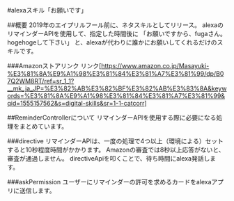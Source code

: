 #alexaスキル「お願いです」

##概要
2019年のエイプリルフール前に、ネタスキルとしてリリース。
alexaのリマインダーAPIを使用して、指定した時間後に
「お願いですから、fugaさん。hogehogeして下さい」
と、alexaが代わりに誰かにお願いしてくれるだけのスキルです。

###Amazonストアリンク
リンク[https://www.amazon.co.jp/Masayuki-%E3%81%8A%E9%A1%98%E3%81%84%E3%81%A7%E3%81%99/dp/B07Q2WM8RT/ref=sr_1_1?__mk_ja_JP=%E3%82%AB%E3%82%BF%E3%82%AB%E3%83%8A&keywords=%E3%81%8A%E9%A1%98%E3%81%84%E3%81%A7%E3%81%99&qid=1555157562&s=digital-skills&sr=1-1-catcorr]

##ReminderControllerについて
リマインダーAPIを使用する際に必要になる処理をまとめています。

###directive
リマインダーAPIは、一度の処理で4つ以上（環境による）セットすると10秒程度時間がかかります。
Amazonの審査では8秒以上応答がないと、審査が通過しません。
directiveApiを叩くことで、待ち時間にalexa発話します。

###askPermission
ユーザーにリマインダーの許可を求めるカードをalexaアプリに送信します。

